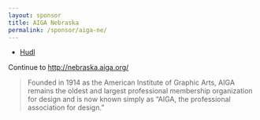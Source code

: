 ```yaml
---
layout: sponsor
title: AIGA Nebraska
permalink: /sponsor/aiga-ne/
---
```


<ul class="sponsors">
	<li class="sponsor solo icon-sponsor icon-sponsor-aiga-ne"><a href="http://nebraska.aiga.org/">Hudl</a></li>
</ul>

Continue to <a href="http://nebraska.aiga.org/">http://nebraska.aiga.org/</a>

> Founded in 1914 as the American Institute of Graphic Arts, AIGA remains the oldest and largest professional membership organization for design and is now known simply as “AIGA, the professional association for design.”
